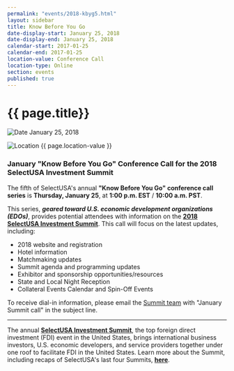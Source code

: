 ```yaml
---
permalink: "events/2018-kbyg5.html"
layout: sidebar
title: Know Before You Go
date-display-start: January 25, 2018
date-display-end: January 25, 2018
calendar-start: 2017-01-25
calendar-end: 2017-01-25
location-value: Conference Call
location-type: Online
section: events
published: true
---
```


# {{ page.title}}

![Date](https://google.github.io/material-design-icons/action/svg/design/ic_event_24px.svg "Date") January 25, 2018

![Location](http://google.github.io/material-design-icons/social/svg/design/ic_location_city_24px.svg "Location") {{ page.location-value }}

### January "Know Before You Go" Conference Call for the 2018 SelectUSA Investment Summit

The fifth of SelectUSA's annual **"Know Before You Go" conference call series** is **Thursday, January 25**, at **1:00 p.m. EST** / **10:00 a.m. PST**.

This series, **_geared toward U.S. economic development organizations (EDOs)_**, provides potential attendees with information on the **[2018 SelectUSA Investment Summit](https://www.selectusa.gov/2018-Investment-Summit)**. This call will focus on the latest updates, including:

* 2018 website and registration
* Hotel information
* Matchmaking updates
* Summit agenda and programming updates
* Exhibitor and sponsorship opportunities/resources
* State and Local Night Reception
* Collateral Events Calendar and Spin-Off Events

To receive dial-in information, please email the [Summit team](mailto:susa_planning@eventpower.com?Subject=January%20Summit%20call) with "January Summit call" in the subject line.

---

The annual **[SelectUSA Investment Summit](https://www.selectusa.gov/selectusa-summit)**, the top foreign direct investment (FDI) event in the United States, brings international business investors, U.S. economic developers, and service providers together under one roof to facilitate FDI in the United States. Learn more about the Summit, including recaps of SelectUSA's last four Summits, **[here](https://www.selectusa.gov/selectusa-summit)**.
